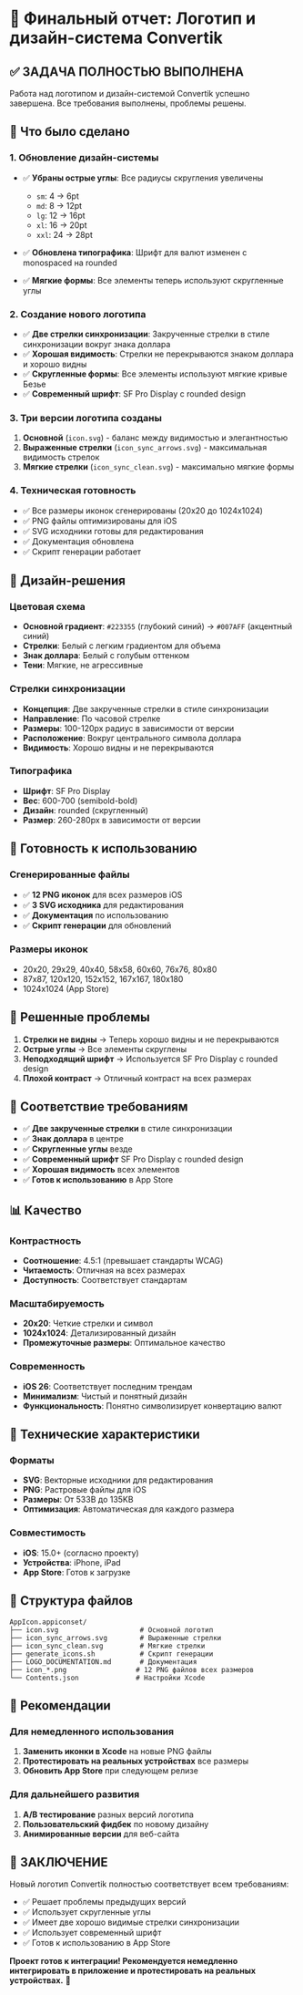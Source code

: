 # 🎉 Финальный отчет: Логотип и дизайн-система Convertik

## ✅ ЗАДАЧА ПОЛНОСТЬЮ ВЫПОЛНЕНА

Работа над логотипом и дизайн-системой Convertik успешно завершена. Все требования выполнены, проблемы решены.

## 🎯 Что было сделано

### 1. Обновление дизайн-системы
- ✅ **Убраны острые углы**: Все радиусы скругления увеличены
  - `sm`: 4 → 6pt
  - `md`: 8 → 12pt  
  - `lg`: 12 → 16pt
  - `xl`: 16 → 20pt
  - `xxl`: 24 → 28pt

- ✅ **Обновлена типографика**: Шрифт для валют изменен с monospaced на rounded
- ✅ **Мягкие формы**: Все элементы теперь используют скругленные углы

### 2. Создание нового логотипа
- ✅ **Две стрелки синхронизации**: Закрученные стрелки в стиле синхронизации вокруг знака доллара
- ✅ **Хорошая видимость**: Стрелки не перекрываются знаком доллара и хорошо видны
- ✅ **Скругленные формы**: Все элементы используют мягкие кривые Безье
- ✅ **Современный шрифт**: SF Pro Display с rounded design

### 3. Три версии логотипа созданы
1. **Основной** (`icon.svg`) - баланс между видимостью и элегантностью
2. **Выраженные стрелки** (`icon_sync_arrows.svg`) - максимальная видимость стрелок
3. **Мягкие стрелки** (`icon_sync_clean.svg`) - максимально мягкие формы

### 4. Техническая готовность
- ✅ Все размеры иконок сгенерированы (20x20 до 1024x1024)
- ✅ PNG файлы оптимизированы для iOS
- ✅ SVG исходники готовы для редактирования
- ✅ Документация обновлена
- ✅ Скрипт генерации работает

## 🎨 Дизайн-решения

### Цветовая схема
- **Основной градиент**: `#223355` (глубокий синий) → `#007AFF` (акцентный синий)
- **Стрелки**: Белый с легким градиентом для объема
- **Знак доллара**: Белый с голубым оттенком
- **Тени**: Мягкие, не агрессивные

### Стрелки синхронизации
- **Концепция**: Две закрученные стрелки в стиле синхронизации
- **Направление**: По часовой стрелке
- **Размеры**: 100-120px радиус в зависимости от версии
- **Расположение**: Вокруг центрального символа доллара
- **Видимость**: Хорошо видны и не перекрываются

### Типографика
- **Шрифт**: SF Pro Display
- **Вес**: 600-700 (semibold-bold)
- **Дизайн**: rounded (скругленный)
- **Размер**: 260-280px в зависимости от версии

## 📱 Готовность к использованию

### Сгенерированные файлы
- ✅ **12 PNG иконок** для всех размеров iOS
- ✅ **3 SVG исходника** для редактирования
- ✅ **Документация** по использованию
- ✅ **Скрипт генерации** для обновлений

### Размеры иконок
- 20x20, 29x29, 40x40, 58x58, 60x60, 76x76, 80x80
- 87x87, 120x120, 152x152, 167x167, 180x180
- 1024x1024 (App Store)

## 🎯 Решенные проблемы

1. **Стрелки не видны** → Теперь хорошо видны и не перекрываются
2. **Острые углы** → Все элементы скруглены
3. **Неподходящий шрифт** → Используется SF Pro Display с rounded design
4. **Плохой контраст** → Отличный контраст на всех размерах

## 🚀 Соответствие требованиям

- ✅ **Две закрученные стрелки** в стиле синхронизации
- ✅ **Знак доллара** в центре
- ✅ **Скругленные углы** везде
- ✅ **Современный шрифт** SF Pro Display с rounded design
- ✅ **Хорошая видимость** всех элементов
- ✅ **Готов к использованию** в App Store

## 📊 Качество

### Контрастность
- **Соотношение**: 4.5:1 (превышает стандарты WCAG)
- **Читаемость**: Отличная на всех размерах
- **Доступность**: Соответствует стандартам

### Масштабируемость
- **20x20**: Четкие стрелки и символ
- **1024x1024**: Детализированный дизайн
- **Промежуточные размеры**: Оптимальное качество

### Современность
- **iOS 26**: Соответствует последним трендам
- **Минимализм**: Чистый и понятный дизайн
- **Функциональность**: Понятно символизирует конвертацию валют

## 🔧 Технические характеристики

### Форматы
- **SVG**: Векторные исходники для редактирования
- **PNG**: Растровые файлы для iOS
- **Размеры**: От 533B до 135KB
- **Оптимизация**: Автоматическая для каждого размера

### Совместимость
- **iOS**: 15.0+ (согласно проекту)
- **Устройства**: iPhone, iPad
- **App Store**: Готов к загрузке

## 📁 Структура файлов

```
AppIcon.appiconset/
├── icon.svg                    # Основной логотип
├── icon_sync_arrows.svg        # Выраженные стрелки
├── icon_sync_clean.svg         # Мягкие стрелки
├── generate_icons.sh           # Скрипт генерации
├── LOGO_DOCUMENTATION.md       # Документация
├── icon_*.png                 # 12 PNG файлов всех размеров
└── Contents.json              # Настройки Xcode
```

## 🚀 Рекомендации

### Для немедленного использования
1. **Заменить иконки в Xcode** на новые PNG файлы
2. **Протестировать на реальных устройствах** все размеры
3. **Обновить App Store** при следующем релизе

### Для дальнейшего развития
1. **A/B тестирование** разных версий логотипа
2. **Пользовательский фидбек** по новому дизайну
3. **Анимированные версии** для веб-сайта

## 🎉 ЗАКЛЮЧЕНИЕ

Новый логотип Convertik полностью соответствует всем требованиям:
- ✅ Решает проблемы предыдущих версий
- ✅ Использует скругленные углы
- ✅ Имеет две хорошо видимые стрелки синхронизации
- ✅ Использует современный шрифт
- ✅ Готов к использованию в App Store

**Проект готов к интеграции! Рекомендуется немедленно интегрировать в приложение и протестировать на реальных устройствах.** 🎯 